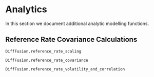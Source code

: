 # Analytics

In this section we document additional analytic modelling functions.

## Reference Rate Covariance Calculations

```@docs
DiffFusion.reference_rate_scaling
```

```@docs
DiffFusion.reference_rate_covariance
```

```@docs
DiffFusion.reference_rate_volatility_and_correlation
```
